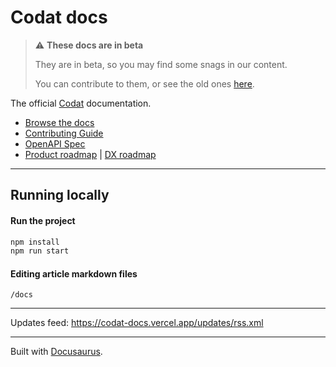 # Codat docs

> :warning: **These docs are in beta** 
>
> They are in beta, so you may find some snags in our content.
> 
> You can contribute to them, or see the old ones <a href="https://codat.readme.io/">here</a>.

The official [Codat](https://codat.io) documentation.

- [Browse the docs](https://codat-docs.vercel.app/)
- [Contributing Guide](./CONTRIBUTING.md)
- [OpenAPI Spec](https://github.com/codatio/oas)
- [Product roadmap](https://bit.ly/codatpbroadmap1) | [DX roadmap](https://bit.ly/devexroadmap)

---

## Running locally

#### Run the project

```sh
npm install
npm run start
```

#### Editing article markdown files

`/docs`

---

Updates feed: <https://codat-docs.vercel.app/updates/rss.xml>

---

Built with [Docusaurus](https://docusaurus.io/).
